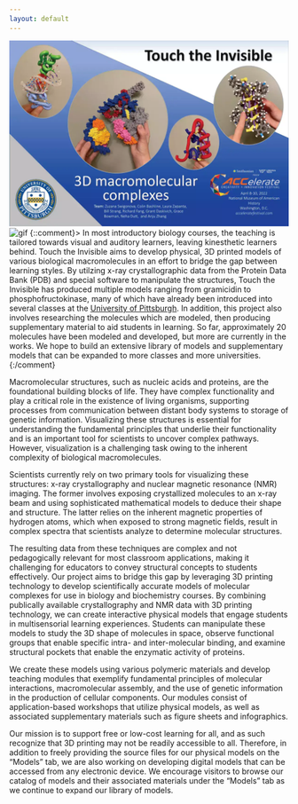 ```yaml
---
layout: default
---
```

![Poster](/assets/img/Poster_board-min.webp)
![gif](/assets/img/Landing-Page-Animation2-min.gif)
{::comment}> In most introductory biology courses, the teaching is tailored towards visual and auditory learners, leaving kinesthetic learners behind. Touch the Invisible aims to develop physical, 3D printed models of various biological macromolecules in an effort to bridge the gap between learning styles. By utilzing x-ray crystallographic data from the Protein Data Bank (PDB) and special software to manipulate the structures, Touch the Invisible has produced multiple models ranging from gramicidin to phosphofructokinase, many of which have already been introduced into several classes at the [University of Pittsburgh](http://www.pitt.edu). In addition, this project also involves researching the molecules which are modeled, then producing supplementary material to aid students in learning. So far, approximately 20 molecules have been modeled and developed, but more are currently in the works. We hope to build an extensive library of models and supplementary models that can be expanded to more classes and more universities.
{:/comment}

Macromolecular structures, such as nucleic acids and proteins, are the foundational building blocks of life. They have complex functionality and play a critical role in the existence of living organisms, supporting processes from communication between distant body systems to storage of genetic information. Visualizing these structures is essential for understanding the fundamental principles that underlie their functionality and is an important tool for scientists to uncover complex pathways. However, visualization is a challenging task owing to the inherent complexity of biological macromolecules.

Scientists currently rely on two primary tools for visualizing these structures: x-ray crystallography and nuclear magnetic resonance (NMR) imaging. The former involves exposing crystallized molecules to an x-ray beam and using sophisticated mathematical models to deduce their shape and structure. The latter relies on the inherent magnetic properties of hydrogen atoms, which when exposed to strong magnetic fields, result in complex spectra that scientists analyze to determine molecular structures.

The resulting data from these techniques are complex and not pedagogically relevant for most classroom applications, making it challenging for educators to convey structural concepts to students effectively. Our project aims to bridge this gap by leveraging 3D printing technology to develop scientifically accurate models of molecular complexes for use in biology and biochemistry courses. By combining publically available crystallography and NMR data with 3D printing technology, we can create interactive physical models that engage students in multisensorial learning experiences. Students can manipulate these models to study the 3D shape of molecules in space, observe functional groups that enable specific intra- and inter-molecular binding, and examine structural pockets that enable the enzymatic activity of proteins.

We create these models using various polymeric materials and develop teaching modules that exemplify fundamental principles of molecular interactions, macromolecular assembly, and the use of genetic information in the production of cellular components. Our modules consist of application-based workshops that utilize physical models, as well as associated supplementary materials such as figure sheets and infographics.

Our mission is to support free or low-cost learning for all, and as such recognize that 3D printing may not be readily accessible to all. Therefore, in addition to freely providing the source files for our physical models on the “Models” tab, we are also working on developing digital models that can be accessed from any electronic device. We encourage visitors to browse our catalog of models and their associated materials under the “Models” tab as we continue to expand our library of models.
